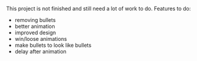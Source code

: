 This project is not finished and still need a lot of work to do.
Features to do:
- removing bullets
- better animation
- improved design
- win/loose animations
- make bullets to look like bullets
- delay after animation
